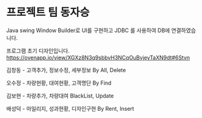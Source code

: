 # 프로젝트 팀 동자승 

Java swing Window Builder로 UI를 구현하고
JDBC 를 사용하여 DB에 연결하였습니다. 

프로그램 초기 디자인입니다.
https://ovenapp.io/view/XGXz8N3q9sbbvH3NCqOuBvjeyTaXN9dt#6Stvn

김창동 - 고객추가, 정보수정, 세부정보<swing>
By All, Delete <daoimpl>

오수정 - 차량현황, 대여현황, 고객명단<swing>
By Find <daoimpl>

김보현 - 차량추가, 차량대여<swing>
BlackList, Update <daoimpl>

배성덕 - 마일리지, 성과현황, 디자인구현<swing>
By Rent, Insert <daoimpl>
